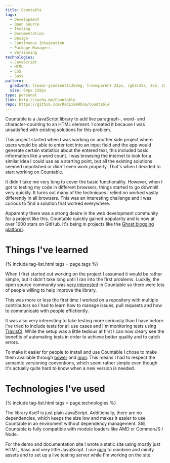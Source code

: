```yaml
---
title: Countable
tags:
  - Development
  - Open Source
  - Testing
  - Documentation
  - Design
  - Continuous Integration
  - Package Managers
  - Versioning
technologies:
  - JavaScript
  - HTML
  - CSS
  - Sass
pattern:
  gradient: linear-gradient(135deg, transparent 22px, rgba(255, 255, 255, 0.15) 22px, rgba(255, 255, 255, 0.15) 24px, transparent 24px, transparent 67px, rgba(255, 255, 255, 0.15) 67px, rgba(255, 255, 255, 0.15) 69px, transparent 69px), linear-gradient(225deg, transparent 22px, rgba(255, 255, 255, 0.15) 22px, rgba(255, 255, 255, 0.15) 24px, transparent 24px, transparent 67px, rgba(255, 255, 255, 0.15) 67px, rgba(255, 255, 255, 0.15) 69px, transparent 69px)0 64px, rgb(235, 164, 76)
  size: 64px 128px
type: personal
link: http://sacha.me/Countable
repo: https://github.com/RadLikeWhoa/Countable
---
```


Countable is a JavaScript library to add live paragraph-, word- and character-counting to an HTML element. I created it because I was unsatisfied with existing solutions for this problem.

This project started when I was working on another side project where users would be able to enter text into an input field and the app would generate certain statistics about the entered text, this included basic information like a word count. I was browsing the internet to look for a similar idea I could use as a starting point, but all the existing solutions seemed unpolished or didn't even work properly. That's when I decided to start working on Countable.

It didn't take me very long to cover the basic functionality. However, when I got to testing my code in different browsers, things started to go downhill very quickly. It turns out many of the techniques I relied on worked vastly differently in all browsers. This was an interesting challenge and I was curious to find a solution that worked everywhere.

Apparently there was a strong desire in the web development community for a project like this. Countable quickly gained popularity and is now at over 1000 stars on GitHub. It's being in projects like the [Ghost blogging platform](https://ghost.org).

# Things I've learned

{% include tag-list.html tags = page.tags %}

When I first started out working on the project I assumed it would be rather simple, but it didn't take long until I ran into the first problems. Luckily, the open source community was [very interested](https://github.com/RadLikeWhoa/Countable/pulls?q=is%3Apr+is%3Aclosed) in Countable so there were lots of people willing to help improve the library.

This was more or less the first time I worked on a repository with multiple contributors so I had to learn how to manage issues, pull requests and how to communicate with people effictiently.

It was also very interesting to take testing more seriously than I have before. I've tried to include tests for all use cases and I'm monitoring tests using [TravisCI](http://travis-ci.org). While the setup was a little tedious at first I can now cleary see the benefits of automating tests in order to achieve better quality and to catch errors.

To make it easier for people to install and use Countable I chose to make them available through [bower](http://bower.io) and [npm](https://npmjs.com). This means I had to respect the semantic versioning conventions, which seem rather simple even though it's actually quite hard to know when a new version is needed.

# Technologies I've used

{% include tag-list.html tags = page.technologies %}

The library itself is just plain JavaScript. Additionally, there are no dependencies, which keeps the size low and makes it easier to use Countable in an enviroment without dependency management. Still, Countable is fully compatible with module loaders like AMD or CommonJS / Node.

For the demo and documentation site I wrote a static site using mostly just HTML, Sass and very little JavaScript. I use [gulp](http://gulpjs.com) to combine and minify assets and to set up a live testing server while I'm working on the site.